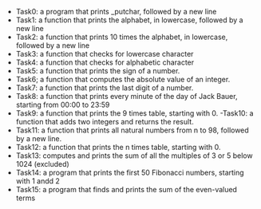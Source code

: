 - Task0: a program that prints _putchar, followed by a new line
- Task1: a function that prints the alphabet, in lowercase, followed by a new line
- Task2: a function that prints 10 times the alphabet, in lowercase, followed by a new line
- Task3: a function that checks for lowercase character
- Task4: a function that checks for alphabetic character
- Task5: a function that prints the sign of a number.
- Task6; a function that computes the absolute value of an integer.
- Task7: a function that prints the last digit of a number.
- Task8: a function that prints every minute of the day of Jack Bauer, starting from 00:00 to 23:59
- Task9: a function that prints the 9 times table, starting with 0.
-Task10: a function that adds two integers and returns the result.
- Task11: a function that prints all natural numbers from n to 98, followed by a new line.
- Task12: a function that prints the n times table, starting with 0.
- Task13: computes and prints the sum of all the multiples of 3 or 5 below 1024 (excluded)
- Task14: a program that prints the first 50 Fibonacci numbers, starting with 1 andd 2
- Task15: a program that finds and prints the sum of the even-valued terms
